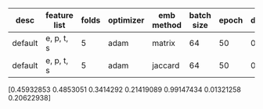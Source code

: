 | desc | feature list | folds | optimizer | emb method | batch size | epoch | dropout | LR | accuracy | auc | f1 | aupr | recall | specificity | precision | 
|-|-|-|-|-|-|-|-|-|-|-|-|-|-|-|-|
| default | e, p, t, s | 5 | adam | matrix | 64 | 50 | 0.4 | 0.001 | 21.4 % | 48.5% | 34.1% | 45.9% | 99.1% | 13.2% | 20.6%
| default | e, p, t, s | 5 | adam | jaccard | 64 | 50 | 0.4 | 0.001 | 21.4% | 48.5% | 34.1% | 45.9% | 99.1% | 13.2% | 20.6%
[0.45932853 0.4853051  0.3414292  0.21419089 0.99147434 0.01321258 0.20622938]